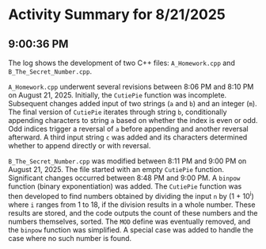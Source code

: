# Activity Summary for 8/21/2025

## 9:00:36 PM
The log shows the development of two C++ files: `A_Homework.cpp` and `B_The_Secret_Number.cpp`.

`A_Homework.cpp` underwent several revisions between 8:06 PM and 8:10 PM on August 21, 2025.  Initially, the `CutiePie` function was incomplete.  Subsequent changes added input of two strings (`a` and `b`) and an integer (`m`). The final version of `CutiePie` iterates through string `b`, conditionally appending characters to string `a` based on whether the index is even or odd.  Odd indices trigger a reversal of `a` before appending and another reversal afterward.  A third input string `c` was added and its characters determined whether to append directly or with reversal.

`B_The_Secret_Number.cpp` was modified between 8:11 PM and 9:00 PM on August 21, 2025.  The file started with an empty `CutiePie` function.  Significant changes occurred between 8:48 PM and 9:00 PM. A `binpow` function (binary exponentiation) was added. The `CutiePie` function was then developed to find numbers obtained by dividing the input `n` by (1 + 10<sup>i</sup>) where `i` ranges from 1 to 18, if the division results in a whole number. These results are stored, and the code outputs the count of these numbers and the numbers themselves, sorted.  The `MOD` define was eventually removed, and the `binpow` function was simplified.  A special case was added to handle the case where no such number is found.
